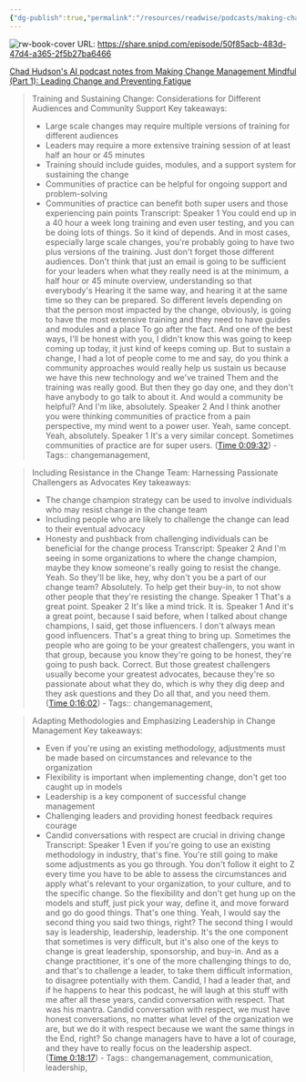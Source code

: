 ```yaml
---
{"dg-publish":true,"permalink":"/resources/readwise/podcasts/making-change-management-mindful-part-4-how-to-train-and-engage-employees-in-the-change/","tags":["podcasts","til"],"created":"","updated":""}
---
```


![rw-book-cover](https://wsrv.nl/?url=https%3A%2F%2Fdeow9bq0xqvbj.cloudfront.net%2Fimage-logo%2F772677%2FAPQC-Podcast_1400x1400_gqizmt.jpg&w=100&h=100)
URL: https://share.snipd.com/episode/50f85acb-483d-47d4-a365-2f5b27ba6466

[Chad Hudson's AI podcast notes from Making Change Management Mindful (Part 1): Leading Change and Preventing Fatigue](https://share.snipd.com/episode-takeaways/300a7265-b0ff-4585-8971-d22710b6427b)

> Training and Sustaining Change: Considerations for Different Audiences and Community Support
> Key takeaways:
> - Large scale changes may require multiple versions of training for different audiences
> - Leaders may require a more extensive training session of at least half an hour or 45 minutes
> - Training should include guides, modules, and a support system for sustaining the change
> - Communities of practice can be helpful for ongoing support and problem-solving
> - Communities of practice can benefit both super users and those experiencing pain points
> Transcript:
> Speaker 1
> You could end up in a 40 hour a week long training and even user testing, and you can be doing lots of things. So it kind of depends. And in most cases, especially large scale changes, you're probably going to have two plus versions of the training. Just don't forget those different audiences. Don't think that just an email is going to be sufficient for your leaders when what they really need is at the minimum, a half hour or 45 minute overview, understanding so that everybody's Hearing it the same way, and hearing it at the same time so they can be prepared. So different levels depending on that the person most impacted by the change, obviously, is going to have the most extensive training and they need to have guides and modules and a place To go after the fact. And one of the best ways, I'll be honest with you, I didn't know this was going to keep coming up today, it just kind of keeps coming up. But to sustain a change, I had a lot of people come to me and say, do you think a community approaches would really help us sustain us because we have this new technology and we've trained Them and the training was really good. But then they go day one, and they don't have anybody to go talk to about it. And would a community be helpful? And I'm like, absolutely.
> Speaker 2
> And I think another you were thinking communities of practice from a pain perspective, my mind went to a power user. Yeah, same concept. Yeah, absolutely.
> Speaker 1
> It's a very similar concept. Sometimes communities of practice are for super users. ([Time 0:09:32](https://share.snipd.com/snip/6ba76738-b610-4733-98f0-f35d24261bab))
    - Tags:: changemanagement, 

> Including Resistance in the Change Team: Harnessing Passionate Challengers as Advocates
> Key takeaways:
> - The change champion strategy can be used to involve individuals who may resist change in the change team
> - Including people who are likely to challenge the change can lead to their eventual advocacy
> - Honesty and pushback from challenging individuals can be beneficial for the change process
> Transcript:
> Speaker 2
> And I'm seeing in some organizations to where the change champion, maybe they know someone's really going to resist the change. Yeah. So they'll be like, hey, why don't you be a part of our change team? Absolutely. To help get their buy-in, to not show other people that they're resisting the change.
> Speaker 1
> That's a great point.
> Speaker 2
> It's like a mind trick. It is.
> Speaker 1
> And it's a great point, because I said before, when I talked about change champions, I said, get those influencers. I don't always mean good influencers. That's a great thing to bring up. Sometimes the people who are going to be your greatest challengers, you want in that group, because you know they're going to be honest, they're going to push back. Correct. But those greatest challengers usually become your greatest advocates, because they're so passionate about what they do, which is why they dig deep and they ask questions and they Do all that, and you need them. ([Time 0:16:02](https://share.snipd.com/snip/ba7e5379-d045-4713-ac7d-4a2d082b6e01))
    - Tags:: changemanagement, 

> Adapting Methodologies and Emphasizing Leadership in Change Management
> Key takeaways:
> - Even if you're using an existing methodology, adjustments must be made based on circumstances and relevance to the organization
> - Flexibility is important when implementing change, don't get too caught up in models
> - Leadership is a key component of successful change management
> - Challenging leaders and providing honest feedback requires courage
> - Candid conversations with respect are crucial in driving change
> Transcript:
> Speaker 1
> Even if you're going to use an existing methodology in industry, that's fine. You're still going to make some adjustments as you go through. You don't follow it eight to Z every time you have to be able to assess the circumstances and apply what's relevant to your organization, to your culture, and to the specific change. So the flexibility and don't get hung up on the models and stuff, just pick your way, define it, and move forward and go do good things. That's one thing. Yeah, I would say the second thing you said two things, right? The second thing I would say is leadership, leadership, leadership. It's the one component that sometimes is very difficult, but it's also one of the keys to change is great leadership, sponsorship, and buy-in. And as a change practitioner, it's one of the more challenging things to do, and that's to challenge a leader, to take them difficult information, to disagree potentially with them. Candid, I had a leader that, and if he happens to hear this podcast, he will laugh at this stuff with me after all these years, candid conversation with respect. That was his mantra. Candid conversation with respect, we must have honest conversations, no matter what level of the organization we are, but we do it with respect because we want the same things in the End, right? So change managers have to have a lot of courage, and they have to really focus on the leadership aspect. ([Time 0:18:17](https://share.snipd.com/snip/ec8a103f-7777-40e5-8dfe-fec8a4949a90))
    - Tags:: changemanagement, communication, leadership, 


